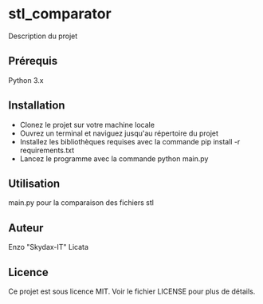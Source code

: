 # stl_comparator
Description du projet

## Prérequis
Python 3.x
## Installation
- Clonez le projet sur votre machine locale
- Ouvrez un terminal et naviguez jusqu'au répertoire du projet
- Installez les bibliothèques requises avec la commande pip install -r requirements.txt
- Lancez le programme avec la commande python main.py
## Utilisation
main.py pour la comparaison des fichiers stl

## Auteur
Enzo "Skydax-IT" Licata

## Licence
Ce projet est sous licence MIT. Voir le fichier LICENSE pour plus de détails.
